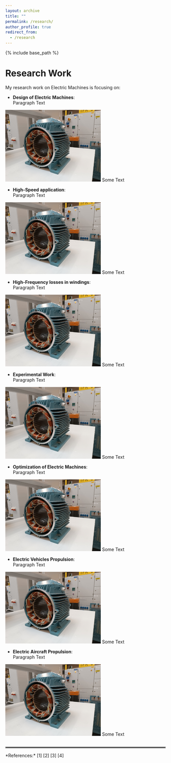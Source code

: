 ```yaml
---
layout: archive
title: ""
permalink: /research/
author_profile: true
redirect_from:
  - /research
---
```


{% include base_path %}


Research Work
=

My research work on Electric Machines is focusing on:
- **Design of Electric Machines**:   
Paragraph Text  
<img src='/images/homepage_electric_machines.png' style="float:center; width:300px;">  
Some Text


- **High-Speed application**:  
Paragraph Text  
<!--- To avoid aligned photo, rather than two spaces at the end, it is possible to add <div> at the beginning and </div> at the end --->
<img src='/images/homepage_electric_machines.png' style="float:center; width:300px;">  
Some Text

- **High-Frequency losses in windings**:  
Paragraph Text  
<img src='/images/homepage_electric_machines.png' style="float:center; width:300px;">  
Some Text  

- **Experimental Work**:   
Paragraph Text  
<img src='/images/homepage_electric_machines.png' style="float:center; width:300px;">  
Some Text


- **Optimization of Electric Machines**:   
Paragraph Text  
<img src='/images/homepage_electric_machines.png' style="float:center; width:300px;">  
Some Text


- **Electric Vehicles Propulsion**:   
Paragraph Text  
<img src='/images/homepage_electric_machines.png' style="float:center; width:300px;">  
Some Text


- **Electric Aircraft Propulsion**:   
Paragraph Text  
<img src='/images/homepage_electric_machines.png' style="float:center; width:300px;">  
Some Text   
<br/><br/>

<hr style="border:2px solid gray">
*References:*  
[1]  
[2]  
[3]  
[4]  
